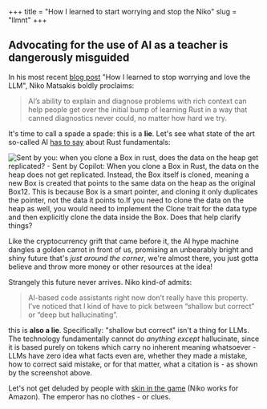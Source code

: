 +++
title = "How I learned to start worrying and stop the Niko"
slug = "llmnt"
+++
## Advocating for the use of AI as a teacher is dangerously misguided

In his most recent [blog post](https://smallcultfollowing.com/babysteps/blog/2025/02/10/love-the-llm/) "How I learned to stop worrying and love the LLM", Niko Matsakis boldly proclaims:

> AI’s ability to explain and diagnose problems with rich context can help people get over the initial bump of learning Rust in a way that canned diagnostics never could, no matter how hard we try.

It's time to call a spade a spade: this is a **lie**. Let's see what state of the art so-called AI [has to say](https://mastodon.online/@jeancf/113560582675169102) about Rust fundamentals:

![Sent by you: when you clone a Box in rust, does the data on the heap get replicated? - Sent by Copilot: When you clone a Box in Rust, the data on the heap does not get replicated. Instead, the Box itself is cloned, meaning a new Box is created that points to the same data on the heap as the original Box12. This is because Box is a smart pointer, and cloning it only duplicates the pointer, not the data it points to.If you need to clone the data on the heap as well, you would need to implement the Clone trait for the data type and then explicitly clone the data inside the Box. Does that help clarify things?](box-lol.png)

Like the cryptocurrency grift that came before it, the AI hype machine dangles a golden carrot in front of us, promising an unbearably bright and shiny future that's *just around the corner*, we're almost there, you just gotta believe and throw more money or other resources at the idea!

Strangely this future never arrives. Niko kind-of admits:

> AI-based code assistants right now don’t really have this property. I’ve noticed that I kind of have to pick between “shallow but correct” or “deep but hallucinating”.

this is **also a lie**. Specifically: "shallow but correct" isn't a thing for LLMs. The technology fundamentally cannot do *anything except* hallucinate, since it is based purely on tokens which carry no inherent meaning whatsoever - LLMs have zero idea what facts even are, whether they made a mistake, how to correct said mistake, or for that matter, what a citation is - as shown by the screenshot above. 

Let's not get deluded by people with [skin in the game](https://aws.amazon.com/ai/) (Niko works for Amazon). The emperor has no clothes - or clues.